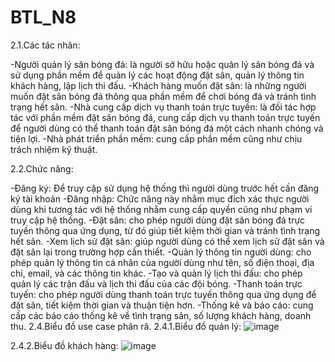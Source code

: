 # BTL_N8

2.1.Các tác nhân:

-Người quản lý sân bóng đá: là người sở hữu hoặc quản lý sân bóng đá và sử dụng phần mềm để quản lý các hoạt động đặt sân, quản lý thông tin khách hàng, lập lịch thi đấu.
-Khách hàng muốn đặt sân: là những người muốn đặt sân bóng đá thông qua phần mềm để chơi bóng đá và tránh tình trạng hết sân.
-Nhà cung cấp dịch vụ thanh toán trực tuyến: là đối tác hợp tác với phần mềm đặt sân bóng đá, cung cấp dịch vụ thanh toán trực tuyến để người dùng có thể thanh toán đặt sân bóng đá một cách nhanh chóng và tiện lợi.
-Nhà phát triển phần mềm: cung cấp phần mềm cũng như chịu trách nhiệm kỹ thuật.

2.2.Chức năng:

-Đăng ký: Để truy cập sử dụng hệ thống thì người dùng trước hết cần đăng ký tài khoản 
-Đăng nhập: Chức năng này nhằm mục đích xác thực người dùng khi tương tác với hệ thống nhằm cung cấp quyền cũng như phạm vi truy cập hệ thống.
-Đặt sân: cho phép người dùng đặt sân bóng đá trực tuyến thông qua ứng dụng, từ đó giúp tiết kiệm thời gian và tránh tình trạng hết sân.
-Xem lịch sử đặt sân: giúp người dùng có thể xem lịch sử đặt sân và đặt sân lại trong trường hợp cần thiết.
-Quản lý thông tin người dùng: cho phép quản lý thông tin cá nhân của người dùng như tên, số điện thoại, địa chỉ, email, và các thông tin khác.
-Tạo và quản lý lịch thi đấu: cho phép quản lý các trận đấu và lịch thi đấu của các đội bóng.
-Thanh toán trực tuyến: cho phép người dùng thanh toán trực tuyến thông qua ứng dụng để đặt sân, tiết kiệm thời gian và thuận tiện hơn.
-Thống kê và báo cáo: cung cấp các báo cáo thống kê về tình trạng sân, số lượng khách hàng, doanh thu.
2.4.Biểu đồ use case phân rã.
2.4.1.Biểu đồ quản lý:
![image](https://user-images.githubusercontent.com/124544260/230773232-4e0d0c18-7968-4fd5-9f5c-8aee81815ff9.png)

2.4.2.Biểu đồ khách hàng:
![image](https://user-images.githubusercontent.com/124544260/230773247-3216b83e-c16c-4070-babb-4765592c4078.png)
